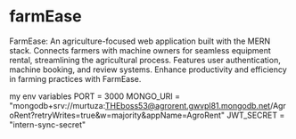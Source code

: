 # farmEase
FarmEase: An agriculture-focused web application built with the MERN stack. Connects farmers with machine owners for seamless equipment rental, streamlining the agricultural process. Features user authentication, machine booking, and review systems. Enhance productivity and efficiency in farming practices with FarmEase.

my env variables
PORT = 3000
MONGO_URI = "mongodb+srv://murtuza:THEboss53@agrorent.gwvpl81.mongodb.net/AgroRent?retryWrites=true&w=majority&appName=AgroRent"
JWT_SECRET = "intern-sync-secret"
